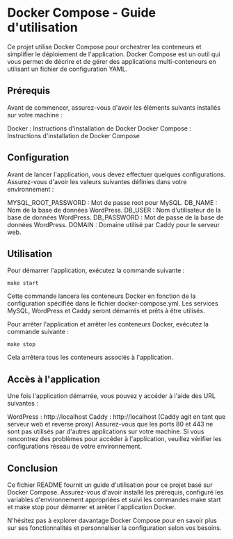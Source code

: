 # Docker Compose - Guide d'utilisation
Ce projet utilise Docker Compose pour orchestrer les conteneurs et simplifier le déploiement de l'application. Docker Compose est un outil qui vous permet de décrire et de gérer des applications multi-conteneurs en utilisant un fichier de configuration YAML.

## Prérequis
Avant de commencer, assurez-vous d'avoir les éléments suivants installés sur votre machine :

Docker : Instructions d'installation de Docker
Docker Compose : Instructions d'installation de Docker Compose
## Configuration
Avant de lancer l'application, vous devez effectuer quelques configurations. Assurez-vous d'avoir les valeurs suivantes définies dans votre environnement :

MYSQL_ROOT_PASSWORD : Mot de passe root pour MySQL.
DB_NAME : Nom de la base de données WordPress.
DB_USER : Nom d'utilisateur de la base de données WordPress.
DB_PASSWORD : Mot de passe de la base de données WordPress.
DOMAIN : Domaine utilisé par Caddy pour le serveur web.
## Utilisation
Pour démarrer l'application, exécutez la commande suivante :

```
make start
```
Cette commande lancera les conteneurs Docker en fonction de la configuration spécifiée dans le fichier docker-compose.yml. Les services MySQL, WordPress et Caddy seront démarrés et prêts à être utilisés.

Pour arrêter l'application et arrêter les conteneurs Docker, exécutez la commande suivante :

```
make stop
```
Cela arrêtera tous les conteneurs associés à l'application.

## Accès à l'application
Une fois l'application démarrée, vous pouvez y accéder à l'aide des URL suivantes :

WordPress : http://localhost
Caddy : http://localhost (Caddy agit en tant que serveur web et reverse proxy)
Assurez-vous que les ports 80 et 443 ne sont pas utilisés par d'autres applications sur votre machine. Si vous rencontrez des problèmes pour accéder à l'application, veuillez vérifier les configurations réseau de votre environnement.

## Conclusion
Ce fichier README fournit un guide d'utilisation pour ce projet basé sur Docker Compose. Assurez-vous d'avoir installé les prérequis, configuré les variables d'environnement appropriées et suivi les commandes make start et make stop pour démarrer et arrêter l'application Docker.

N'hésitez pas à explorer davantage Docker Compose pour en savoir plus sur ses fonctionnalités et personnaliser la configuration selon vos besoins.
